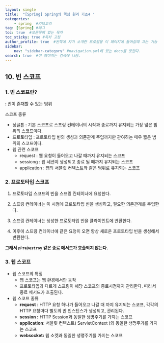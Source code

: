 ```yaml
---
layout: single
title:  "[Spring] Spring의 핵심 원리 기초4 "
categories: 
    - spring  #카테고리
tag: [Spring] #태그
toc: true  #오른쪽에 있는 목차
toc_sticky: true #목차 고정
author_profile: true  #왼쪽에 자기 소개란 프로필을 이 페이지에 들어갈때 끄는 기능
sidebar:
    nav: "sidebar-category" #navigation.yml에 있는 docs를 뜻한다.
search: true  #이 페이지는 검색에 나옴.
---
```


## 10. 빈 스코프

### 1. 빈 스코프란?

: 빈이 존재할 수 있는 범위

스코프 종류

- 싱글톤 : 기본 스코프로 스프링 컨테이너의 시작과 종료까지 유지되는 가장 넓은 범위의 스코프이다.
- 프로토타입 : 프로토타입 빈의 생성과 의존관계 주입까지만 관여하는 매우 짧은 범위의 스코프이다.
- 웹 관련 스코프
    - request : 웹 요청이 들어오고 나갈 때까지 유지되는 스코프
    - sessiong : 웹 세션이 생성되고 종료 될 때까지 유지되는 스코프
    - application : 웹의 서블릿 컨텍스트와 같은 범위로 유지되는 스코프

### 2. 프로토타입 스코프

1. 프로토타입 스코프의 빈을 스프링 컨테이너에 요청한다.

2. 스프링 컨테이너는 이 시점에 프로토타입 빈을 생성하고, 필요한 의존관계를 주입한다.

3. 스프링 컨테이너는 생성한 프로토타입 빈을 클라이언트에 반환한다.

4. 이후에 스프링 컨테이너에 같은 요청이 오면 항상 새로운 프로토타입 빈을 생성해서 반환한다.

**그래서 `@PreDestroy` 같은 종료 메서드가 호출되지 않는다.**


### 3. 웹 스코프

- 웹 스코프의 특징
    - 웹 스코프는 웹 환경에서만 동작
    - 프로토타입과 다르게 스프링이 해당 스코프의 종료시점까지 관리한다. 따라서 종료 메서드가 호출된다.
- 웹 스코프 종류
    - **request** : HTTP 요청 하나가 들어오고 나갈 때 까지 유지되는 스코프, 각각의 HTTP 요청마다 별도의 빈 인스턴스가 생성되고, 관리된다.
    - **session :** HTTP Session과 동일한 생명주기를 가지는 스코프
    - **application:** 서블릿 컨텍스트( ServletContext )와 동일한 생명주기를 가지는 스코프
    - **websocket:** 웹 소켓과 동일한 생명주기를 가지는 스코프